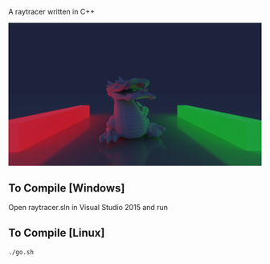 A raytracer written in C++

![alt text](https://github.com/maitchison/raytracer/blob/master/Dragon_64.png)

## To Compile [Windows]

Open raytracer.sln in Visual Studio 2015 and run

## To Compile [Linux]

```console
./go.sh
```
